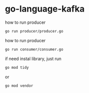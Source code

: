 # go-language-kafka

how to run producer
```bash
go run producer/producer.go
```
how to run producer
```bash
go run consumer/consumer.go
```
if need instal library, just run
```bash
go mod tidy
```
or
```bash
go mod vendor
```
